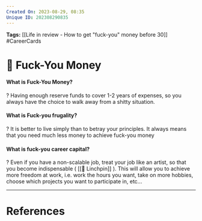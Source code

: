 ```yaml
---
Created On: 2023-08-29, 08:35
Unique ID: 202308290835
---
```

**Tags:** [[Life in review - How to get "fuck-you" money before 30]] #CareerCards 

# 💸 Fuck-You Money

#### What is Fuck-You Money?
?
Having enough reserve funds to cover 1-2 years of expenses, so you always have the choice to walk away from a shitty situation.
<!--SR:!2023-09-24,20,270-->


#### What is Fuck-you frugality?
?
It is better to live simply than to betray your principles. It always means that you need much less money to achieve fuck-you money
<!--SR:!2023-10-06,23,250-->


#### What is fuck-you career capital?
?
Even if you have a non-scalable job, treat your job like an artist, so that you become indispensable ( [[🔩 Linchpin]] ). This will allow you to achieve more freedom at work, i.e. work the hours you want, take on more hobbies, choose which projects you want to participate in, etc...
<!--SR:!2023-09-22,18,270-->



---
# References

